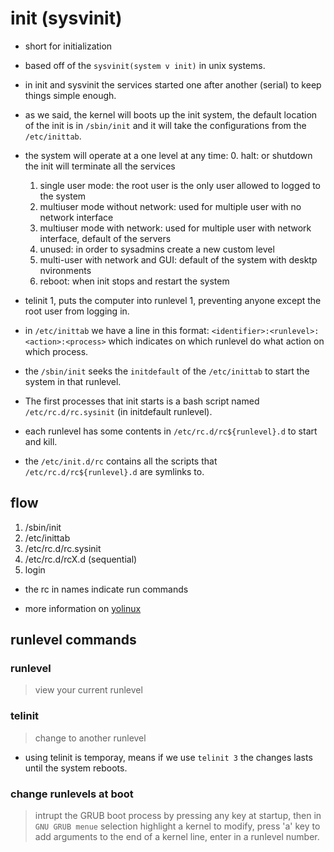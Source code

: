 # init (sysvinit)

- short for initialization

- based off of the `sysvinit(system v init)` in unix systems.

- in init and sysvinit the services started one after another (serial) to keep things simple enough.

- as we said, the kernel will boots up the init system, the default location of the init is in `/sbin/init` and it will take the configurations from the `/etc/inittab`.

- the system will operate at a one level at any time:
  0. halt: or shutdown the init will terminate all the services
  1. single user mode: the root user is the only user allowed to logged to the system
  2. multiuser mode without network: used for multiple user with no network interface
  3. multiuser mode with network: used for multiple user with network interface, default of the servers
  4. unused: in order to sysadmins create a new custom level
  5. multi-user with network and GUI: default of the system with desktp nvironments
  6. reboot: when init stops and restart the system

- telinit 1, puts the computer into runlevel 1, preventing anyone except the root user from logging in.

- in `/etc/inittab` we have a line in this format: `<identifier>:<runlevel>:<action>:<process>` which indicates on which runlevel do what action on which process.

- the `/sbin/init` seeks the `initdefault` of the `/etc/inittab` to start the system in that runlevel.

- The first processes that init starts is a bash script named `/etc/rc.d/rc.sysinit` (in initdefault runlevel).

- each runlevel has some contents in `/etc/rc.d/rc${runlevel}.d` to start and kill.

- the `/etc/init.d/rc` contains all the scripts that `/etc/rc.d/rc${runlevel}.d` are symlinks to.

## flow

1. /sbin/init
2. /etc/inittab
3. /etc/rc.d/rc.sysinit
4. /etc/rc.d/rcX.d (sequential)
5. login

- the rc in names indicate run commands

- more information on [yolinux](http://www.yolinux.com/TUTORIALS/LinuxTutorialInitProcess.html)

## runlevel commands

### runlevel

> view your current runlevel

### telinit

> change to another runlevel

- using telinit is temporay, means if we use `telinit 3` the changes lasts until the system reboots.

### change runlevels at boot

> intrupt the GRUB boot process by pressing any key at startup, then in `GNU GRUB menue` selection highlight a kernel to modify, press 'a' key to add arguments to the end of a kernel line, enter in a runlevel number.
